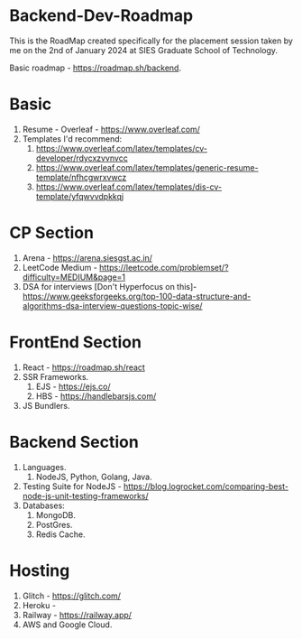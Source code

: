 # Backend-Dev-Roadmap
This is the RoadMap created specifically for the placement session taken by me on the 2nd of January 2024 at SIES Graduate School of Technology.

Basic roadmap - https://roadmap.sh/backend.

# Basic
1. Resume - Overleaf - https://www.overleaf.com/
1. Templates I'd recommend:
    1. https://www.overleaf.com/latex/templates/cv-developer/rdycxzvvnvcc
    1. https://www.overleaf.com/latex/templates/generic-resume-template/nfhcgwrxvwcz
    1. https://www.overleaf.com/latex/templates/dis-cv-template/yfqwvvdpkkqj

# CP Section
1. Arena - https://arena.siesgst.ac.in/
1. LeetCode Medium - https://leetcode.com/problemset/?difficulty=MEDIUM&page=1
1. DSA for interviews [Don't Hyperfocus on this]- https://www.geeksforgeeks.org/top-100-data-structure-and-algorithms-dsa-interview-questions-topic-wise/

# FrontEnd Section
1. React - https://roadmap.sh/react
1. SSR Frameworks.
    1. EJS - https://ejs.co/
    1. HBS - https://handlebarsjs.com/
1. JS Bundlers.

# Backend Section
1. Languages.
    1. NodeJS, Python, Golang, Java.
1. Testing Suite for NodeJS - https://blog.logrocket.com/comparing-best-node-js-unit-testing-frameworks/
1. Databases:
    1. MongoDB.
    1. PostGres.
    1. Redis Cache.

# Hosting
1. Glitch - https://glitch.com/
1. Heroku - 
1. Railway - https://railway.app/
1. AWS and Google Cloud.